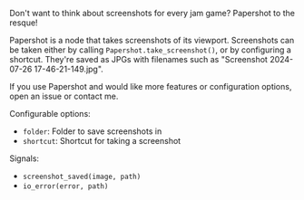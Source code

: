 Don't want to think about screenshots for every jam game? Papershot to the resque!

Papershot is a node that takes screenshots of its viewport. Screenshots can be taken either by calling `Papershot.take_screenshot()`, or by configuring a shortcut. They're saved as JPGs with filenames such as "Screenshot 2024-07-26 17-46-21-149.jpg".

If you use Papershot and would like more features or configuration options, open an issue or contact me.

Configurable options:
- `folder`: Folder to save screenshots in
- `shortcut`: Shortcut for taking a screenshot

Signals:
- `screenshot_saved(image, path)`
- `io_error(error, path)`
